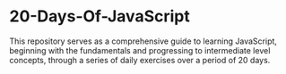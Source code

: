 # 20-Days-Of-JavaScript
This repository serves as a comprehensive guide to learning JavaScript, beginning with the fundamentals and progressing to intermediate level concepts, through a series of daily exercises over a period of 20 days.
